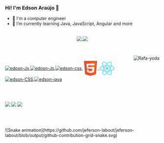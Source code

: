 ### Hi! I'm Edson Araújo 👋

- 🔭 I'm a computer engineer
- 🌱 I’m currently learning Java, JavaScript, Angular and more
<br>
 <div align="center">
  <a href="https://github.com/edson-araujo">
  <img align="center" height="150em" src="https://github-readme-stats.vercel.app/api?username=edson-araujo&show_icons=true&theme=dark&include_all_commits=true&count_private=true"/>
  <img align="center" height="150em"src="https://github-readme-stats.vercel.app/api/top-langs/?username=edson-araujo&layout=compact&langs_count=7&theme=dark"/>
</div>
  
  ##
 

  
  <br>
<img height="200em"align="right" alt="Rafa-yoda" src="https://media.giphy.com/media/Vbtc9VG51NtzT1Qnv1/giphy.gif">

<div style="display: inline_block"><br>
  <img align="center" alt="edosn-Js" height="50 width="40" src="https://user-images.githubusercontent.com/79815326/193495356-c86927b8-3db1-45a5-b98a-0e59662ef61e.png">
   <img align="center" alt="edosn-Js" height="50" width="50" src="https://user-images.githubusercontent.com/79815326/193495548-0d3a4877-afe7-449e-84ae-466145a6e437.png">
  <img align="center" alt="edson-css" height="50 width="40" src="https://icongr.am/devicon/css3-original.svg?size=112&color=currentColor">
  <img align="center" alt="edson-HTML" height="50 width="40" src="https://raw.githubusercontent.com/devicons/devicon/master/icons/html5/html5-original.svg">
  <img align="center" alt="edson-React" height="50 width="40" src="https://raw.githubusercontent.com/devicons/devicon/master/icons/react/react-original.svg">
  <img align="center" alt="edson-CSS" height="50 width="40" src="https://icongr.am/devicon/angularjs-original.svg?size=112&color=currentColor">
  <img align="center" alt="edson-java" height="50 width="40" src="https://icongr.am/devicon/java-original.svg?size=112&color=currentColor">

</div>
<br>
  <br>
  
  <br>
  
  <div> 

  <a href="https://www.instagram.com/dev.edsonaraujo/" target="_blank"><img src="https://img.shields.io/badge/-Instagram-%23E4405F?style=for-the-badge&logo=instagram&logoColor=white" target="_blank"></a>
  <a href = "mailto:edsonaraujo.dev@gmail.com"><img src="https://img.shields.io/badge/-Gmail-%23333?style=for-the-badge&logo=gmail&logoColor=white" target="_blank"></a>
  <a href="https://www.linkedin.com/in/edson-ara%C3%BAjo-863382155/" target="_blank"><img src="https://img.shields.io/badge/-LinkedIn-%230077B5?style=for-the-badge&logo=linkedin&logoColor=white" target="_blank"></a> 
 
  <br>
  
 <br>
    
 <br>
 
</div>
 ![Snake animation](https://github.com/jeferson-labout/jeferson-labout/blob/output/github-contribution-grid-snake.svg)

